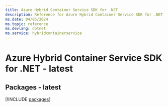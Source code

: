 ```yaml
---
title: Azure Hybrid Container Service SDK for .NET
description: Reference for Azure Hybrid Container Service SDK for .NET
ms.date: 04/05/2024
ms.topic: reference
ms.devlang: dotnet
ms.service: hybridcontainerservice
---
```

# Azure Hybrid Container Service SDK for .NET - latest
## Packages - latest
[!INCLUDE [packages](hybrid-container-service-index.md)]